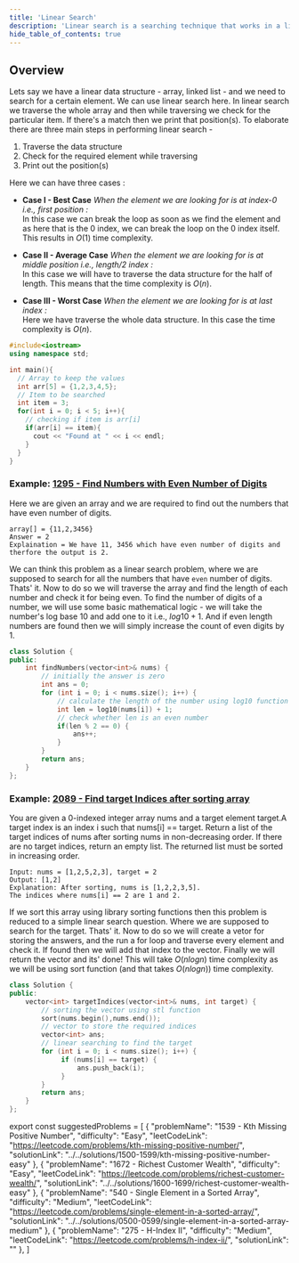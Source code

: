 ```yaml
---
title: 'Linear Search'
description: 'Linear search is a searching technique that works in a linear/sequential fashion. It traverses whole of the data structure and returns the position(s) where the value is found. If not found then it simple returns nothing.'
hide_table_of_contents: true
---
```


<TutorialAuthors names="@siddoinghisjob"/>

## Overview

Lets say we have a linear data structure - array, linked list - and we need to search for a certain element. We can use linear search here. In linear search we traverse the whole array and then while traversing we check for the particular item. If there's a match then we print that position(s).
To elaborate there are three main steps in performing linear search -
  1. Traverse the data structure
  2. Check for the required element while traversing
  3. Print out the position(s) 

Here we can have three cases :

- **Case I - Best Case** *When the element we are looking for is at index-0 i.e., first position :*<br/>
In this case we can break the loop as soon as we find the element and as here that is the 0 index, we can break the loop on the 0 index itself. This results in $O(1)$ time complexity.

- **Case II - Average Case** *When the element we are looking for is at middle position i.e., length/2 index :*<br/>
In this case we will have to traverse the data structure for the half of length. This means that the time complexity is $O(n)$.

- **Case III - Worst Case** *When the element we are looking for is at last index :*<br/>
Here we have traverse the whole data structure. In this case the time complexity is $O(n)$.

<Tabs>
<TabItem value="cpp" label="C++">
<SolutionAuthor name="@siddoinghisjob"/>

```cpp
#include<iostream>
using namespace std;

int main(){
  // Array to keep the values
  int arr[5] = {1,2,3,4,5};
  // Item to be searched 
  int item = 3; 
  for(int i = 0; i < 5; i++){
    // checking if item is arr[i]
    if(arr[i] == item){  
      cout << "Found at " << i << endl;
    }
  }
} 
```

</TabItem>
</Tabs>

### Example: [1295 - Find Numbers with Even Number of Digits](https://leetcode.com/problems/find-numbers-with-even-number-of-digits/)

Here we are given an array and we are required to find out the numbers that have even number of digits.
```
array[] = {11,2,3456}
Answer = 2
Explaination = We have 11, 3456 which have even number of digits and therfore the output is 2.
```
We can think this problem as a linear search problem, where we are supposed to search for all the numbers that have `even` number of digits. Thats' it. Now to do so we will traverse the array and find the length of each number and check it for being even. To find the number of digits of a number, we will use some basic mathematical logic - we will take the number's log base 10 and add one to it i.e., $log10 + 1$. And if even length numbers are found then we will simply increase the count of even digits by 1. 

<Tabs>
<TabItem value="cpp" label="C++">
<SolutionAuthor name="@siddoinghisjob"/>

```cpp
class Solution {
public:
    int findNumbers(vector<int>& nums) {
        // initially the answer is zero
        int ans = 0; 
        for (int i = 0; i < nums.size(); i++) {
            // calculate the length of the number using log10 function 
            int len = log10(nums[i]) + 1;
            // check whether len is an even number
            if(len % 2 == 0) {
                ans++;
            }
        }
        return ans;
    }
};
```

</TabItem>
</Tabs>

### Example: [2089 - Find target Indices after sorting array](https://leetcode.com/problems/find-target-indices-after-sorting-array/)

You are given a 0-indexed integer array nums and a target element target.A target index is an index i such that nums[i] == target.
Return a list of the target indices of nums after sorting nums in non-decreasing order. If there are no target indices, return an empty list. The returned list must be sorted in increasing order.

```
Input: nums = [1,2,5,2,3], target = 2
Output: [1,2]
Explanation: After sorting, nums is [1,2,2,3,5].
The indices where nums[i] == 2 are 1 and 2.
```
If we sort this array using library sorting functions then this problem is reduced to a simple linear search question. Where we are supposed to search for the target. Thats' it. Now to do so we will create a vetor for storing the answers, and the run a for loop and traverse every element and check it. If found then we will add that index to the vector.
Finally we will return the vector and its' done!
This will take $O(nlogn)$ time complexity as we will be using sort function (and that takes $O(nlogn)$) time complexity.

<Tabs>
<TabItem value="cpp" label="C++">
<SolutionAuthor name="@siddoinghisjob"/>

```cpp
class Solution {
public:
    vector<int> targetIndices(vector<int>& nums, int target) {
        // sorting the vector using stl function
        sort(nums.begin(),nums.end());
        // vector to store the required indices
        vector<int> ans;
        // linear searching to find the target
        for (int i = 0; i < nums.size(); i++) {
             if (nums[i] == target) {
                 ans.push_back(i);
             }
        }
        return ans;
    }
};
```

</TabItem>
</Tabs>

export const suggestedProblems = [
  {
    "problemName": "1539 - Kth Missing Positive Number",
    "difficulty": "Easy",
    "leetCodeLink": "https://leetcode.com/problems/kth-missing-positive-number/",
    "solutionLink": "../../solutions/1500-1599/kth-missing-positive-number-easy"
  },
  {
    "problemName": "1672 - Richest Customer Wealth",
    "difficulty": "Easy",
    "leetCodeLink": "https://leetcode.com/problems/richest-customer-wealth/",
    "solutionLink": "../../solutions/1600-1699/richest-customer-wealth-easy"
  },
  {
    "problemName": "540 - Single Element in a Sorted Array",
    "difficulty": "Medium",
    "leetCodeLink": "https://leetcode.com/problems/single-element-in-a-sorted-array/",
    "solutionLink": "../../solutions/0500-0599/single-element-in-a-sorted-array-medium"
  },
  {
    "problemName": "275 - H-Index II",
    "difficulty": "Medium",
    "leetCodeLink": "https://leetcode.com/problems/h-index-ii/",
    "solutionLink": ""
  },
  ]

<Table title = "Suggested problems" data = {suggestedProblems}/>
